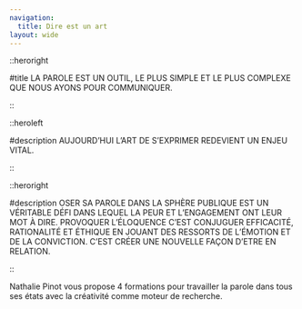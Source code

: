 ```yaml
---
navigation:
  title: Dire est un art
layout: wide
---
```


::heroright

#title
LA PAROLE EST UN OUTIL, LE PLUS SIMPLE ET LE PLUS COMPLEXE
QUE NOUS AYONS POUR COMMUNIQUER.

::

::heroleft

#description
AUJOURD’HUI L’ART DE S’EXPRIMER REDEVIENT UN ENJEU VITAL. 

::


::heroright

#description
OSER SA PAROLE DANS LA SPHÈRE PUBLIQUE EST UN VÉRITABLE
DÉFI DANS LEQUEL LA PEUR ET L’ENGAGEMENT ONT LEUR MOT À
DIRE. PROVOQUER L’ÉLOQUENCE C’EST CONJUGUER EFFICACITÉ,
RATIONALITÉ ET ÉTHIQUE EN JOUANT DES RESSORTS DE
L’ÉMOTION ET DE LA CONVICTION. C’EST CRÉER UNE NOUVELLE
FAÇON D’ETRE EN RELATION.

::


<div class="max-4-xl mr-auto text-2xl px-4 md:text-4xl pb-[60px]">
Nathalie Pinot vous propose 4 formations
pour travailler la parole dans tous ses états avec la
créativité comme moteur de recherche.
</div>
